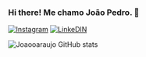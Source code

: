 ### Hi there! Me chamo João Pedro. 👋

[![Instagram](https://img.shields.io/badge/Instagram-E4405F?style=for-the-badge&logo=instagram&logoColor=white)](https://www.instagram.com/_joaooaraujo/)
[![LinkeDIN](https://img.shields.io/badge/LinkedIn-0077B5?style=for-the-badge&logo=linkedin&logoColor=white)](https://www.instagram.com/_joaooaraujo/)

![Joaooaraujo GitHub stats](https://github-readme-stats.vercel.app/api?username=joaooaraujo&show_icons=true&theme=radical)
